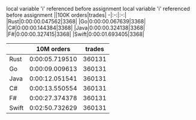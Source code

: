 local variable 'i' referenced before assignment
local variable 'i' referenced before assignment
||100K orders|trades|
-|:-:|:-:|
|Rust|0:00:00.047562|3368|
|Go|0:00:00.067639|3368|
|C#|0:00:00.144384|3368|
|Java|0:00:00.324138|3368|
|F#|0:00:00.327415|3368|
|Swift|0:00:01.693405|3368|


||10M orders|trades|
-|:-:|:-:|
|Rust|0:00:05.719510|360131|
|Go|0:00:09.009613|360131|
|Java|0:00:12.051541|360131|
|C#|0:00:13.550554|360131|
|F#|0:00:27.374378|360131|
|Swift|0:02:50.732629|360131|


